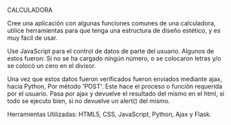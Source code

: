 CALCULADORA

Cree una aplicación con algunas funciones comunes de una calculadora, utilice herramientas para que tenga una estructura de diseño estético, y es muy fácil de usar.

Use JavaScript para el control de datos de parte del usuario. Algunos de estos fueron: Si no se ha cargado ningún número, o se colocaron letras y/o se colocó un cero en el divisor.

Una vez que estos datos fueron verificados fueron enviados mediante ajax, hacia Python, Por método 'POST'. Este hace el proceso o función requerida por el usuario. Pasa por ajax y devuelve el resultado del mismo en el html, si todo se ejecuto bien, si no devuelve un alert() del mismo.






Herramientas Utilizadas: HTML5, CSS, JavaScript, Python, Ajax y Flask.

